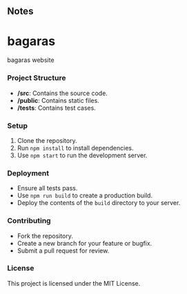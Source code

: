 
## Notes

# bagaras
bagaras website


### Project Structure
- **/src**: Contains the source code.
- **/public**: Contains static files.
- **/tests**: Contains test cases.

### Setup
1. Clone the repository.
2. Run `npm install` to install dependencies.
3. Use `npm start` to run the development server.

### Deployment
- Ensure all tests pass.
- Use `npm run build` to create a production build.
- Deploy the contents of the `build` directory to your server.

### Contributing
- Fork the repository.
- Create a new branch for your feature or bugfix.
- Submit a pull request for review.

### License
This project is licensed under the MIT License.
